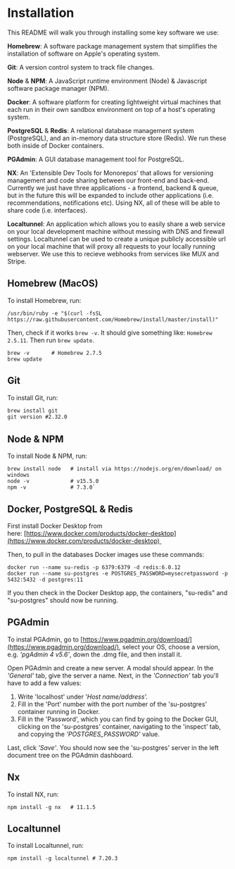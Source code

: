 # **Installation**

This README will walk you through installing some key software we use:

**Homebrew**: A software package management system that simplifies the installation of software on Apple's operating system.

**Git**: A version control system to track file changes.

**Node** & **NPM**: A JavaScript runtime environment (Node) & Javascript software package manager (NPM).

**Docker**: A software platform for creating lightweight virtual machines that each run in their own sandbox environment on top of a host's operating system.

**PostgreSQL** & **Redis**: A relational database management system (PostgreSQL), and an in-memory data structure store (Redis). We run these both inside of Docker containers.

**PGAdmin**: A GUI database management tool for PostgreSQL.

**NX**: An 'Extensible Dev Tools for Monorepos' that allows for versioning management and code sharing between our front-end and back-end. Currently we just have three applications - a frontend, backend & queue, but in the future this will be expanded to include other applications (i.e. recommendations, notifications etc). Using NX, all of these will be able to share code (i.e. interfaces).

**Localtunnel**: An application which allows you to easily share a web service on your local development machine without messing with DNS and firewall settings. Localtunnel can be used to create a unique publicly accessible url on your local machine that will proxy all requests to your locally running webserver. We use this to recieve webhooks from services like MUX and Stripe.

## **Homebrew (MacOS)**

To install Homebrew, run:

```
/usr/bin/ruby -e "$(curl -fsSL https://raw.githubusercontent.com/Homebrew/install/master/install)"
```

Then, check if it works `brew -v`. It should give something like: `Homebrew 2.5.11`. Then run `brew update`.

```
brew -v       # Homebrew 2.7.5
brew update
```

## **Git**

To install Git, run:

```xml
brew install git 
git version #2.32.0 
```

## **Node & NPM**

To install Node & NPM, run:

```
brew install node   # install via https://nodejs.org/en/download/ on windows
node -v             # v15.5.0
npm -v              # 7.3.0`
```

## **Docker, PostgreSQL & Redis**

First install Docker Desktop from here: [https://www.docker.com/products/docker-desktop](https://www.docker.com/products/docker-desktop) 

Then, to pull in the databases Docker images use these commands:

```
docker run --name su-redis -p 6379:6379 -d redis:6.0.12
docker run --name su-postgres -e POSTGRES_PASSWORD=mysecretpassword -p 5432:5432 -d postgres:11
```

If you then check in the Docker Desktop app, the containers, "su-redis" and "su-postgres" should now be running. 

## PGAdmin

To instal PGAdmin, go to [https://www.pgadmin.org/download/](https://www.pgadmin.org/download/), select your OS, choose a version,  e.g. *'pgAdmin 4 v5.6'*, down the .dmg file, and then install it.

Open PGAdmin and create a new server. A modal should appear. In the *'General'* tab, give the server a name. Next, in the *'Connection'* tab you'll have to add a few values:

1. Write 'localhost' under *'Host name/address'.* 
2. Fill in the 'Port' number with the port number of the 'su-postgres' container running in Docker.
3. Fill in the 'Password', which you can find by going to the Docker GUI, clicking on the 'su-postgres' container, navigating to the 'inspect' tab, and copying the *'POSTGRES_PASSWORD'* value.

Last, click *'Save'*. You should now see the 'su-postgres' server in the left document tree on the PGAdmin dashboard.

## **Nx**

To install NX, run:

```
npm install -g nx   # 11.1.5
```

## Localtunnel

To install Localtunnel, run:

```
npm install -g localtunnel # 7.20.3
```